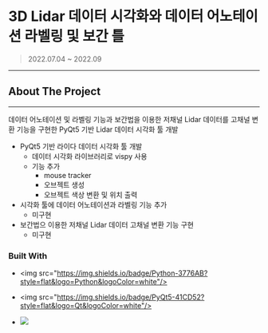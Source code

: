 # 3D Lidar 데이터 시각화와 데이터 어노테이션 라벨링 및 보간 틀

> 2022.07.04 ~ 2022.09

---
## About The Project
---

데이터 어노테이션 및 라벨링 기능과 보간법을 이용한 저채널 Lidar 데이터를 고채널 변환 기능을 구현한 PyQt5 기반 Lidar 데이터 시각화 툴 개발

* PyQt5 기반 라이다 데이터 시각화 툴 개발
    * 데이터 시각화 라이브러리로 vispy 사용
    * 기능 추가
        * mouse tracker
        * 오브젝트 생성
        * 오브젝트 색상 변환 및 위치 출력
* 시각화 툴에 데이터 어노테이션과 라벨링 기능 추가  
    * 미구현
* 보간법으 이용한 저채널 Lidar 데이터 고채널 변환 기능 구현
    * 미구현

### Built With
* <img src="https://img.shields.io/badge/Python-3776AB?style=flat&logo=Python&logoColor=white"/>

* <img src="https://img.shields.io/badge/PyQt5-41CD52?style=flat&logo=Qt&logoColor=white"/>

* <img src="https://img.shields.io/badge/Vispy-5F259F?style=flat"/>
